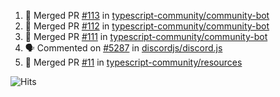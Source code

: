 <!--START_SECTION:activity-->
1. 🎉 Merged PR [#113](https://github.com/typescript-community/community-bot/pull/113) in [typescript-community/community-bot](https://github.com/typescript-community/community-bot)
2. 🎉 Merged PR [#112](https://github.com/typescript-community/community-bot/pull/112) in [typescript-community/community-bot](https://github.com/typescript-community/community-bot)
3. 🎉 Merged PR [#111](https://github.com/typescript-community/community-bot/pull/111) in [typescript-community/community-bot](https://github.com/typescript-community/community-bot)
4. 🗣 Commented on [#5287](https://github.com/discordjs/discord.js/issues/5287) in [discordjs/discord.js](https://github.com/discordjs/discord.js)
5. 🎉 Merged PR [#11](https://github.com/typescript-community/resources/pull/11) in [typescript-community/resources](https://github.com/typescript-community/resources)
<!--END_SECTION:activity-->

![Hits](https://hitcounter.pythonanywhere.com/count/tag.svg?url=https%3A%2F%2Fgithub.com%2Frobertwestbury)
